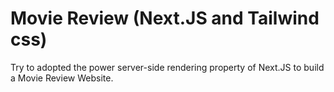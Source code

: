 # Movie Review (Next.JS and Tailwind css)
Try to adopted the power server-side rendering property of Next.JS to build a Movie Review Website. 

